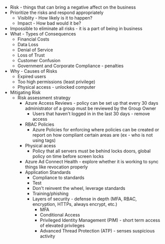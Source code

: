 * Risk - things that can bring a negative affect on the business
* Prioritize the risks and respond appropriately
    * Visiblity - How likely is it to happen?
    * Impact - How bad would it be?
* Impossible to eliminate all risks - it is a part of being in business
* What - Types of Consequences
    * Financial Costs
    * Data Loss
    * Denial of Service
    * Loss of Trust
    * Customer Confusion
    * Government and Corporate Compliance - penalties
* Why - Causes of Risks
    * Expired users
    * Too high permissions (least privilege)
    * Physical access - unlocked computer
* Mitigating Risk
    * Risk assessment strategy
        * Azure Access Reviews - policy can be set up that every 30 days administrator of a group must be reviewed by the Group Owner 
            * Users that haven't logged in in the last 30 days - remove access
        * RBAC Policies
            * Azure Policies for enforcing where policies can be created or report on how compliant certain areas are (ex - who is not using tags)
        * Physical acess
            * Policy that all servers must be behind locks doors, global policy on time before screen locks
        * Azure Ad Connect Health - explore whether it is working to sync things like revocation properly
        * Application Standards
            * Compliance to standards
            * Test
            * Don't reinvent the wheel, leverage standards
            * Training/phishing
            * Layers of security - defense in depth (MFA, RBAC, encryption, HTTPs, always encrypt, etc.)
                * MFA
                * Conditional Access
                * Privileged Identity Management (PIM) - short term access of elevated privileges
                * Advanced Thread Protection (ATP) - senses suspicious activity

